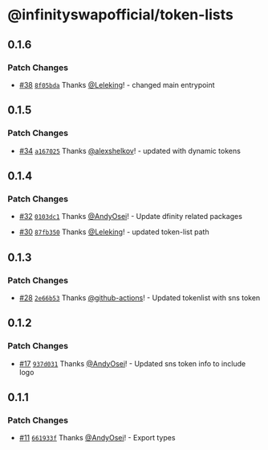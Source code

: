 # @infinityswapofficial/token-lists

## 0.1.6

### Patch Changes

- [#38](https://github.com/infinity-swap/token-lists/pull/38) [`8f05bda`](https://github.com/infinity-swap/token-lists/commit/8f05bdaad067a1859eaa427c66414557707688c1) Thanks [@Leleking](https://github.com/Leleking)! - changed main entrypoint

## 0.1.5

### Patch Changes

- [#34](https://github.com/infinity-swap/token-lists/pull/34) [`a167025`](https://github.com/infinity-swap/token-lists/commit/a167025ec75e2c70cf1475f5a41998e8551d17ff) Thanks [@alexshelkov](https://github.com/alexshelkov)! - updated with dynamic tokens

## 0.1.4

### Patch Changes

- [#32](https://github.com/infinity-swap/token-lists/pull/32) [`0103dc1`](https://github.com/infinity-swap/token-lists/commit/0103dc1e082ee83f90009b47f803b613e3a8ed83) Thanks [@AndyOsei](https://github.com/AndyOsei)! - Update dfinity related packages

- [#30](https://github.com/infinity-swap/token-lists/pull/30) [`87fb350`](https://github.com/infinity-swap/token-lists/commit/87fb350213daad86c9009d84b6440459993d7555) Thanks [@Leleking](https://github.com/Leleking)! - updated token-list path

## 0.1.3

### Patch Changes

- [#28](https://github.com/infinity-swap/token-lists/pull/28) [`2e66b53`](https://github.com/infinity-swap/token-lists/commit/2e66b53e30a5f446766f0045feccb83ad4b05269) Thanks [@github-actions](https://github.com/apps/github-actions)! - Updated tokenlist with sns token

## 0.1.2

### Patch Changes

- [#17](https://github.com/infinity-swap/token-lists/pull/17) [`937d031`](https://github.com/infinity-swap/token-lists/commit/937d03172618b428fc70e16cc6c7a7384dbfd4e4) Thanks [@AndyOsei](https://github.com/AndyOsei)! - Updated sns token info to include logo

## 0.1.1

### Patch Changes

- [#11](https://github.com/infinity-swap/token-lists/pull/11) [`661933f`](https://github.com/infinity-swap/token-lists/commit/661933feb326a639deb6575d27bd153c5a5a83a7) Thanks [@AndyOsei](https://github.com/AndyOsei)! - Export types
